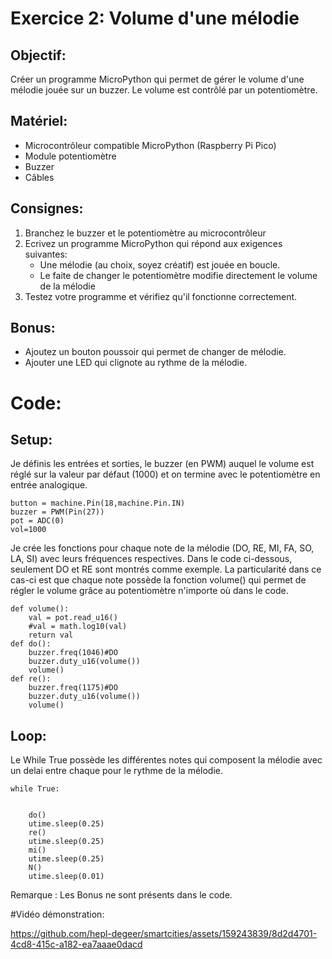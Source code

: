 # Exercice 2: Volume d'une mélodie
## Objectif: 
Créer un programme MicroPython qui permet de gérer le volume d'une mélodie jouée sur un buzzer. Le volume est contrôlé par un potentiomètre.
## Matériel:
- Microcontrôleur compatible MicroPython (Raspberry Pi Pico)
- Module potentiomètre
- Buzzer
- Câbles
## Consignes:
1. Branchez le buzzer et le potentiomètre au microcontrôleur
2. Ecrivez un programme MicroPython qui répond aux exigences suivantes:
   - Une mélodie (au choix, soyez créatif) est jouée en boucle.
   - Le faite de changer le potentiomètre modifie directement le volume de la mélodie
3. Testez votre programme et vérifiez qu'il fonctionne correctement.

## Bonus:
- Ajoutez un bouton poussoir qui permet de changer de mélodie.
- Ajouter une LED qui clignote au rythme de la mélodie.

# Code:
## Setup:
Je définis les entrées et sorties, le buzzer (en PWM) auquel le volume est réglé sur la valeur par défaut (1000)
et on termine avec le potentiomètre en entrée analogique.
```
button = machine.Pin(18,machine.Pin.IN)
buzzer = PWM(Pin(27))
pot = ADC(0)
vol=1000
```
Je crée les fonctions pour chaque note de la mélodie (DO, RE, MI, FA, SO, LA, SI) avec leurs fréquences respectives. Dans le code ci-dessous, seulement DO et RE
sont montrés comme exemple. 
La particularité dans ce cas-ci est que chaque note possède la fonction volume() qui permet de régler le volume grâce au potentiomètre n'importe où dans le code.
```
def volume():
    val = pot.read_u16()
    #val = math.log10(val)
    return val
def do():
    buzzer.freq(1046)#DO
    buzzer.duty_u16(volume())
    volume()
def re():
    buzzer.freq(1175)#DO
    buzzer.duty_u16(volume())
    volume()
```
## Loop:
Le While True possède les différentes notes qui composent la mélodie avec un delai entre chaque pour le rythme de la mélodie. 
```
while True:


    do()
    utime.sleep(0.25)
    re()
    utime.sleep(0.25)
    mi()
    utime.sleep(0.25)
    N()
    utime.sleep(0.01)
```
Remarque : Les Bonus ne sont présents dans le code. 

#Vidéo démonstration:

https://github.com/hepl-degeer/smartcities/assets/159243839/8d2d4701-4cd8-415c-a182-ea7aaae0dacd






    

